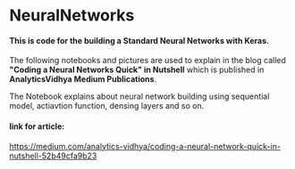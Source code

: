 # NeuralNetworks 
#### This is code for the building a Standard Neural Networks with Keras.

The following notebooks and pictures are used to explain in the blog called **"Coding a Neural Networks Quick" in Nutshell** which is published in **AnalyticsVidhya Medium Publications**.

The Notebook explains about neural network building using sequential model, actiavtion function, densing layers and so on.

#### link for article:
https://medium.com/analytics-vidhya/coding-a-neural-network-quick-in-nutshell-52b49cfa9b23
